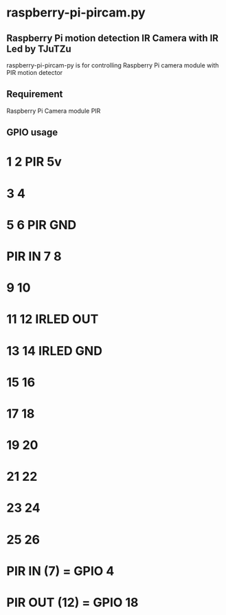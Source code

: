 raspberry-pi-pircam.py
======================

Raspberry Pi motion detection IR Camera with IR Led by TJuTZu
-------------------------------------------------------------


raspberry-pi-pircam-py is for controlling Raspberry Pi camera module
with PIR motion detector


Requirement
-----------

Raspberry Pi
Camera module
PIR


GPIO usage
----------------------
#         1  2 PIR 5v
#         3  4
#         5  6 PIR GND
# PIR IN  7  8
#         9  10
#         11 12 IRLED OUT
#         13 14 IRLED GND
#         15 16
#         17 18
#         19 20
#         21 22
#         23 24
#         25 26
#
# PIR IN (7) = GPIO 4
# PIR OUT (12) = GPIO 18
